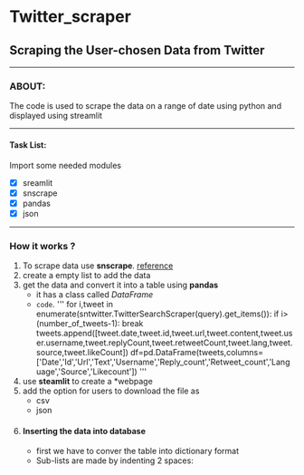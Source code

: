 # Twitter_scraper
## Scraping the User-chosen Data from Twitter
----
### ABOUT:
   The code is used to scrape the data on a range of date using python and displayed using streamlit
***
#### Task List:
Import some needed modules
- [x] sreamlit
- [x] snscrape
- [x] pandas
- [x] json

 ---
### **How it works** ?
1. To scrape data use **snscrape**. [reference](https://medium.com/dataseries/how-to-scrape-millions-of-tweets-using-snscrape-195ee3594721)
2. create a empty list to add the data 
3. get the data and convert it into a table using **pandas**
      * it has a class called _DataFrame_
      * `code`.
      '''
        for i,tweet in enumerate(sntwitter.TwitterSearchScraper(query).get_items()):
            if i>(number_of_tweets-1):
                break
            tweets.append([tweet.date,tweet.id,tweet.url,tweet.content,tweet.user.username,tweet.replyCount,tweet.retweetCount,tweet.lang,tweet.source,tweet.likeCount])
        df=pd.DataFrame(tweets,columns=['Date','Id','Url','Text','Username','Reply_count','Retweet_count','Language','Source','Likecount'])
      '''
4. use **steamlit** to create a *webpage
5. add the option for users to download the file as
     * csv
     - json
6. #### **Inserting the data into database**
     + first we have to conver the table into dictionary format
     + Sub-lists are made by indenting 2 spaces:
